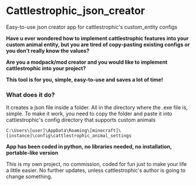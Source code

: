 # Cattlestrophic_json_creator
Easy-to-use json creator app for cattlestrophic's custom_entity configs 



**Have u ever wondered how to implement cattlestrophic features into your custom animal entity, but you are tired of copy-pasting existing configs or you don't really know the values?**

**Are you a modpack/mod creator and you would like to implement cattlestrophic into your project?**


**This tool is for you, simple, easy-to-use and saves a lot of time!**

### What does it do?
It creates a json file inside a folder. All in the directory where the .exe file is, simple.
To make it work, you need to copy the folder and paste it into cattlestrophic's config directory that supports custom animals

```
C:\Users\[user]\AppData\Roaming\[minecraft]\[instance]\config\cattlestrophic_animal_settings
```
**App has been coded in python, no libraries needed, no installation, portable-like version**


This is my own project, no commission, coded for fun just to make your life a little easier.
No further updates, unless cattlestrophic's author is going to change something.
